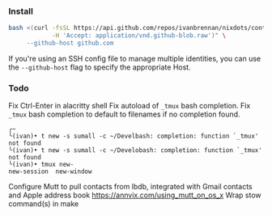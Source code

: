 ### Install

``` sh
bash <(curl -fsSL https://api.github.com/repos/ivanbrennan/nixdots/contents/init \
            -H 'Accept: application/vnd.github-blob.raw')" \
     --github-host github.com
```
If you're using an SSH config file to manage multiple identities, you can use the `--github-host` flag to specify the appropriate Host.

### Todo

Fix Ctrl-Enter in alacritty shell
Fix autoload of `_tmux` bash completion.
Fix `_tmux` bash completion to default to filenames if no completion found.
```
╭~
╰(ivan)• t new -s sumall -c ~/Develbash: completion: function `_tmux' not found
╰(ivan)• t new -s sumall -c ~/Develobash: completion: function `_tmux' not found
╰(ivan)• tmux new-
new-session  new-window
```

Configure Mutt to pull contacts from lbdb, integrated with Gmail contacts and Apple address book
https://annvix.com/using_mutt_on_os_x
Wrap stow command(s) in make
